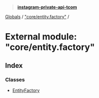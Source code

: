 > **[instagram-private-api-tcom](../README.md)**

[Globals](../README.md) / ["core/entity.factory"](_core_entity_factory_.md) /

# External module: "core/entity.factory"

## Index

### Classes

* [EntityFactory](../classes/_core_entity_factory_.entityfactory.md)